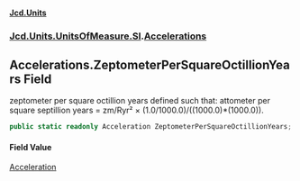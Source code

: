 #### [Jcd.Units](index.md 'index')
### [Jcd.Units.UnitsOfMeasure.SI](Jcd.Units.UnitsOfMeasure.SI.md 'Jcd.Units.UnitsOfMeasure.SI').[Accelerations](Accelerations.md 'Jcd.Units.UnitsOfMeasure.SI.Accelerations')

## Accelerations.ZeptometerPerSquareOctillionYears Field

zeptometer per square octillion years defined such that: attometer per square septillion years = zm/Ryr² ×
(1.0/1000.0)/((1000.0)*(1000.0)).

```csharp
public static readonly Acceleration ZeptometerPerSquareOctillionYears;
```

#### Field Value
[Acceleration](Acceleration.md 'Jcd.Units.UnitTypes.Acceleration')